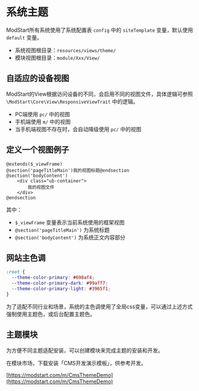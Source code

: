 # 系统主题


ModStart所有系统使用了系统配置表 `config` 中的 `siteTemplate` 变量，默认使用 `default` 变量。

- 系统视图根目录：`resources/views/theme/`
- 模块视图根目录：`module/Xxx/View/`

## 自适应的设备视图

ModStart的View根据访问设备的不同，会启用不同的视图文件，具体逻辑可参照 `\ModStart\Core\View\ResponsiveViewTrait` 中的逻辑。

- PC端使用 `pc/` 中的视图
- 手机端使用 `m/` 中的视图
- 当手机端视图不存在时，会自动降级使用 `pc/` 中的视图


## 定义一个视图例子

```blade
@extends($_viewFrame)
@section('pageTitleMain')我的视图标题@endsection
@section('bodyContent')
    <div class="ub-container">
        我的视图文件
    </div>
@endsection

```

其中：

- `$_viewFrame` 变量表示当前系统使用的框架视图
- `@section('pageTitleMain')` 为系统标题
- `@section('bodyContent')` 为系统正文内容部分

## 网站主色调

```css
:root {
  --theme-color-primary: #698af4;
  --theme-color-primary-dark: #99aff7;
  --theme-color-primary-light: #3965f1;
}
```

为了适配不同行业和场景，系统的主色调使用了全局css变量，可以通过上述方式强制使用主题色，或后台配置主题色。

## 主题模块

为方便不同主题适配安装，可以创建模块来完成主题的安装和开发。

在模块市场，下载安装「CMS开发演示模板」，供参考开发。

[https://modstart.com/m/CmsThemeDemo](https://modstart.com/m/CmsThemeDemo)

